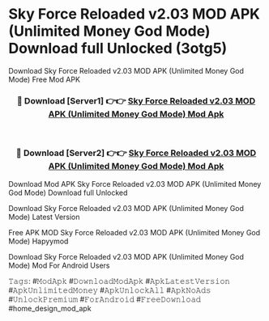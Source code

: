 # Sky Force Reloaded v2.03 MOD APK (Unlimited Money God Mode) Download full Unlocked (3otg5)
Download Sky Force Reloaded v2.03 MOD APK (Unlimited Money God Mode) Free Mod APK

<div align="center">
<h3>🔴 Download [Server1] 👉👉 <a href="https://apkcomod.com?title=Sky_Force_Reloaded_v2.03_MOD_APK_(Unlimited_Money_God_Mode)">Sky Force Reloaded v2.03 MOD APK (Unlimited Money God Mode) Mod Apk</a></h3><br>

<h3>🔴 Download [Server2] 👉👉 <a href="https://apkcomod.com?title=Sky_Force_Reloaded_v2.03_MOD_APK_(Unlimited_Money_God_Mode)">Sky Force Reloaded v2.03 MOD APK (Unlimited Money God Mode) Mod Apk</a></h3>
</div>


Download Mod APK Sky Force Reloaded v2.03 MOD APK (Unlimited Money God Mode) Download full Unlocked

Download Sky Force Reloaded v2.03 MOD APK (Unlimited Money God Mode) Latest Version

Free APK MOD Sky Force Reloaded v2.03 MOD APK (Unlimited Money God Mode) Hapyymod

Download Sky Force Reloaded v2.03 MOD APK (Unlimited Money God Mode) Mod For Android Users

𝚃𝚊𝚐𝚜: #𝙼𝚘𝚍𝙰𝚙𝚔 #𝙳𝚘𝚠𝚗𝚕𝚘𝚊𝚍𝙼𝚘𝚍𝙰𝚙𝚔 #𝙰𝚙𝚔𝙻𝚊𝚝𝚎𝚜𝚝𝚅𝚎𝚛𝚜𝚒𝚘𝚗 #𝙰𝚙𝚔𝚄𝚗𝚕𝚒𝚖𝚒𝚝𝚎𝚍𝙼𝚘𝚗𝚎𝚢 #𝙰𝚙𝚔𝚄𝚗𝚕𝚘𝚌𝚔𝙰𝚕𝚕 #𝙰𝚙𝚔𝙽𝚘𝙰𝚍𝚜 #𝚄𝚗𝚕𝚘𝚌𝚔𝙿𝚛𝚎𝚖𝚒𝚞𝚖 #𝙵𝚘𝚛𝙰𝚗𝚍𝚛𝚘𝚒𝚍 #𝙵𝚛𝚎𝚎𝙳𝚘𝚠𝚗𝚕𝚘𝚊𝚍 #home_design_mod_apk